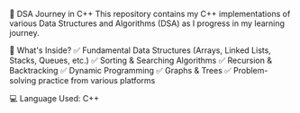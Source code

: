 🚀 DSA Journey in C++
This repository contains my C++ implementations of various Data Structures and Algorithms (DSA) as I progress in my learning journey.

📌 What's Inside?
✅ Fundamental Data Structures (Arrays, Linked Lists, Stacks, Queues, etc.)
✅ Sorting & Searching Algorithms
✅ Recursion & Backtracking
✅ Dynamic Programming
✅ Graphs & Trees
✅ Problem-solving practice from various platforms

💻 Language Used:
C++
